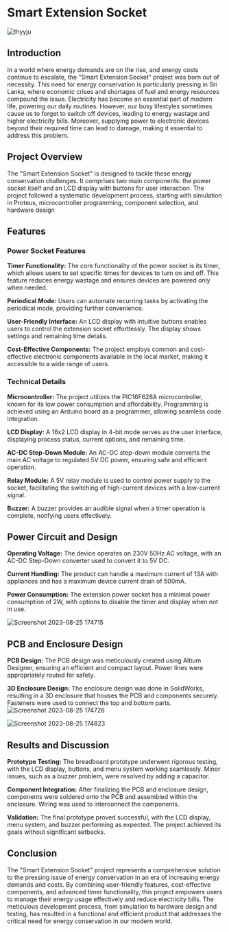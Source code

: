 
# Smart Extension Socket


![thyyju](https://github.com/melisaoshaini/Smart-Extension-Socket/assets/129177431/16541cbe-d497-4e3d-a4e1-6a3dd8a28221)




## Introduction
In a world where energy demands are on the rise, and energy costs continue to escalate, the "Smart Extension Socket" project was born out of necessity. This need for energy conservation is particularly pressing in Sri Lanka, where economic crises and shortages of fuel and energy resources compound the issue. Electricity has become an essential part of modern life, powering our daily routines. However, our busy lifestyles sometimes cause us to forget to switch off devices, leading to energy wastage and higher electricity bills. Moreover, supplying power to electronic devices beyond their required time can lead to damage, making it essential to address this problem.

## Project Overview
The "Smart Extension Socket" is designed to tackle these energy conservation challenges. It comprises two main components: the power socket itself and an LCD display with buttons for user interaction. The project followed a systematic development process, starting with simulation in Proteus, microcontroller programming, component selection, and hardware design




## Features
### Power Socket Features
**Timer Functionality:** The core functionality of the power socket is its timer, which allows users to set specific times for devices to turn on and off. This feature reduces energy wastage and ensures devices are powered only when needed.

**Periodical Mode:** Users can automate recurring tasks by activating the periodical mode, providing further convenience.

**User-Friendly Interface:** An LCD display with intuitive buttons enables users to control the extension socket effortlessly. The display shows settings and remaining time details.

**Cost-Effective Components:** The project employs common and cost-effective electronic components available in the local market, making it accessible to a wide range of users.

### Technical Details
**Microcontroller:** The project utilizes the PIC16F628A microcontroller, known for its low power consumption and affordability. Programming is achieved using an Arduino board as a programmer, allowing seamless code integration.

**LCD Display:** A 16x2 LCD display in 4-bit mode serves as the user interface, displaying process status, current options, and remaining time.

**AC-DC Step-Down Module:** An AC-DC step-down module converts the main AC voltage to regulated 5V DC power, ensuring safe and efficient operation.

**Relay Module:** A 5V relay module is used to control power supply to the socket, facilitating the switching of high-current devices with a low-current signal.

**Buzzer:** A buzzer provides an audible signal when a timer operation is complete, notifying users effectively.

## Power Circuit and Design
**Operating Voltage:** The device operates on 230V 50Hz AC voltage, with an AC-DC Step-Down converter used to convert it to 5V DC.

**Current Handling:** The product can handle a maximum current of 13A with appliances and has a maximum device current drain of 500mA.

**Power Consumption:** The extension power socket has a minimal power consumption of 2W, with options to disable the timer and display when not in use.

![Screenshot 2023-08-25 174715](https://github.com/melisaoshaini/Smart-Extension-Socket/assets/129177431/6ea04e50-60ce-4242-8a73-e9f7a55a3485)



## PCB and Enclosure Design
**PCB Design:** The PCB design was meticulously created using Altium Designer, ensuring an efficient and compact layout. Power lines were appropriately routed for safety.

**3D Enclosure Design:** The enclosure design was done in SolidWorks, resulting in a 3D enclosure that houses the PCB and components securely. Fasteners were used to connect the top and bottom parts.
![Screenshot 2023-08-25 174726](https://github.com/melisaoshaini/Smart-Extension-Socket/assets/129177431/52b361e2-0eaf-4219-8cb3-8c304825245e)

![Screenshot 2023-08-25 174823](https://github.com/melisaoshaini/Smart-Extension-Socket/assets/129177431/3fa180c8-0239-48bd-b6bf-1f72768fd03b)



## Results and Discussion
**Prototype Testing:** The breadboard prototype underwent rigorous testing, with the LCD display, buttons, and menu system working seamlessly. Minor issues, such as a buzzer problem, were resolved by adding a capacitor.

**Component Integration:** After finalizing the PCB and enclosure design, components were soldered onto the PCB and assembled within the enclosure. Wiring was used to interconnect the components.

**Validation:** The final prototype proved successful, with the LCD display, menu system, and buzzer performing as expected. The project achieved its goals without significant setbacks.

## Conclusion
The "Smart Extension Socket" project represents a comprehensive solution to the pressing issue of energy conservation in an era of increasing energy demands and costs. By combining user-friendly features, cost-effective components, and advanced timer functionality, this project empowers users to manage their energy usage effectively and reduce electricity bills. The meticulous development process, from simulation to hardware design and testing, has resulted in a functional and efficient product that addresses the critical need for energy conservation in our modern world.







